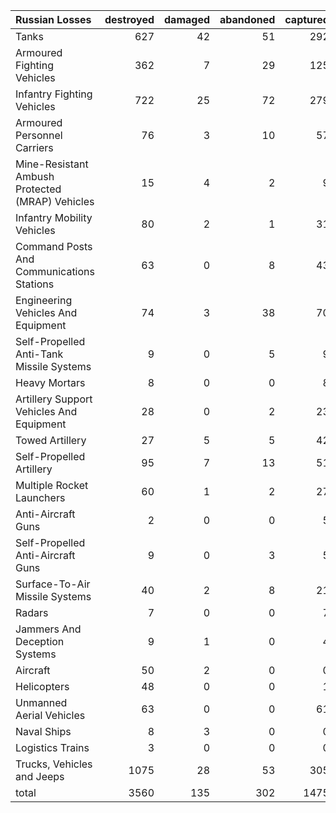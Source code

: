 | Russian Losses                                   |   destroyed |   damaged |   abandoned |   captured |   total |
|:-------------------------------------------------|------------:|----------:|------------:|-----------:|--------:|
| Tanks                                            |         627 |        42 |          51 |        292 |    1012 |
| Armoured Fighting Vehicles                       |         362 |         7 |          29 |        125 |     523 |
| Infantry Fighting Vehicles                       |         722 |        25 |          72 |        279 |    1098 |
| Armoured Personnel Carriers                      |          76 |         3 |          10 |         57 |     146 |
| Mine-Resistant Ambush Protected  (MRAP) Vehicles |          15 |         4 |           2 |          9 |      30 |
| Infantry Mobility Vehicles                       |          80 |         2 |           1 |         31 |     114 |
| Command Posts And Communications Stations        |          63 |         0 |           8 |         43 |     114 |
| Engineering Vehicles And Equipment               |          74 |         3 |          38 |         70 |     185 |
| Self-Propelled Anti-Tank Missile Systems         |           9 |         0 |           5 |          9 |      23 |
| Heavy Mortars                                    |           8 |         0 |           0 |          8 |      16 |
| Artillery Support Vehicles And Equipment         |          28 |         0 |           2 |         23 |      53 |
| Towed Artillery                                  |          27 |         5 |           5 |         42 |      79 |
| Self-Propelled Artillery                         |          95 |         7 |          13 |         51 |     166 |
| Multiple Rocket Launchers                        |          60 |         1 |           2 |         27 |      90 |
| Anti-Aircraft Guns                               |           2 |         0 |           0 |          5 |       7 |
| Self-Propelled Anti-Aircraft Guns                |           9 |         0 |           3 |          5 |      17 |
| Surface-To-Air Missile Systems                   |          40 |         2 |           8 |         21 |      71 |
| Radars                                           |           7 |         0 |           0 |          7 |      14 |
| Jammers And Deception Systems                    |           9 |         1 |           0 |          4 |      14 |
| Aircraft                                         |          50 |         2 |           0 |          0 |      52 |
| Helicopters                                      |          48 |         0 |           0 |          1 |      49 |
| Unmanned Aerial Vehicles                         |          63 |         0 |           0 |         61 |     124 |
| Naval Ships                                      |           8 |         3 |           0 |          0 |      11 |
| Logistics Trains                                 |           3 |         0 |           0 |          0 |       3 |
| Trucks, Vehicles and Jeeps                       |        1075 |        28 |          53 |        305 |    1461 |
| total                                            |        3560 |       135 |         302 |       1475 |    5472 |